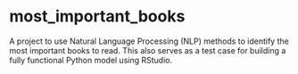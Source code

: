 # most_important_books
A project to use Natural Language Processing (NLP) methods to identify the most important books to read. This also serves as a test case for building a fully functional Python model using RStudio.
